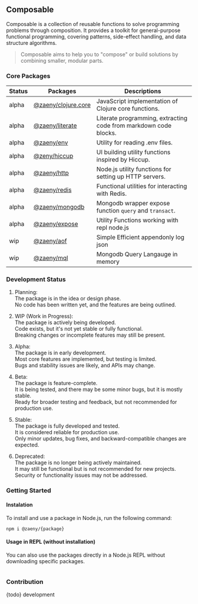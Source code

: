 ## Composable  

Composable is a collection of reusable functions to solve programming problems through composition. It provides a toolkit for general-purpose functional programming, covering patterns, side-effect handling, and data structure algorithms.

> Composable aims to help you to "compose" or build solutions by combining smaller, modular parts.


### Core Packages

| Status      | Packages                    | Descriptions                                                                     |
|-------------|-----------------------------|--------------------------------------------------------------------------------- |
| alpha       | [@zaeny/clojure.core](https://github.com/azizzaeny/composable/tree/main/packages/clojure.core)  | JavaScript implementation of Clojure core functions. |
| alpha       | [@zaeny/literate](https://github.com/azizzaeny/composable/tree/main/packages/literate)  | Literate programming, extracting code from markdown  code blocks. |
| alpha       | [@zaeny/env](https://github.com/azizzaeny/composable/tree/main/packages/env)  | Utility for reading .env files. |
| alpha       | [@zeny/hiccup](https://github.com/azizzaeny/composable/tree/main/packages/hiccup) | UI building utility functions inspired by Hiccup. |
| alpha       | [@zaeny/http](https://github.com/azizzaeny/composable/tree/main/packages/http) | Node.js utility functions for setting up HTTP servers. |
| alpha       | [@zaeny/redis](https://github.com/azizzaeny/composable/tree/main/packages/redis) | Functional utilities for interacting with Redis. |
| alpha       | [@zaeny/mongodb](https://github.com/azizzaeny/composable/tree/main/packages/mongodb) | Mongodb wrapper expose function `query` and `transact`. |
| alpha       | [@zaeny/expose](https://github.com/azizzaeny/composable/tree/main/packages/expose) | Utility Functions working with repl node.js |
| wip         | [@zaeny/aof](https://github.com/azizzaeny/composable/tree/main/packages/aol) | Simple Efficient appendonly log json |
| wip         | [@zaeny/mql](https://github.com/azizzaeny/composable/tree/main/packages/mql) | Mongodb Query Langauge in memory  |

### Development Status
1. Planning:   
The package is in the idea or design phase.  
No code has been written yet, and the features are being outlined.  

2. WIP (Work in Progress):  
The package is actively being developed.  
Code exists, but it's not yet stable or fully functional.  
Breaking changes or incomplete features may still be present.  

3. Alpha:  
The package is in early development.  
Most core features are implemented, but testing is limited.  
Bugs and stability issues are likely, and APIs may change.  

3. Beta:  
The package is feature-complete.  
It is being tested, and there may be some minor bugs, but it is mostly stable.  
Ready for broader testing and feedback, but not recommended for production use.  

3. Stable:  
The package is fully developed and tested.  
It is considered reliable for production use.  
Only minor updates, bug fixes, and backward-compatible changes are expected.  

4. Deprecated:  
The package is no longer being actively maintained.  
It may still be functional but is not recommended for new projects.  
Security or functionality issues may not be addressed.  

### Getting Started 
#### Instalation
To install and use a package in Node.js, run the following command:

```
npm i @zaeny/{package}
```

#### Usage in REPL (without installation)
You can also use the packages directly in a Node.js REPL without downloading specific packages.
```sh
```

### Contribution
{todo} development
